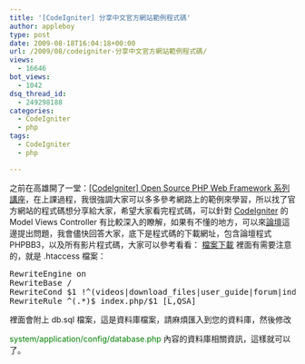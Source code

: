 ```yaml
---
title: '[CodeIgniter] 分享中文官方網站範例程式碼'
author: appleboy
type: post
date: 2009-08-18T16:04:18+00:00
url: /2009/08/codeigniter-分享中文官方網站範例程式碼/
views:
  - 16646
bot_views:
  - 1042
dsq_thread_id:
  - 249298188
categories:
  - CodeIgniter
  - php
tags:
  - CodeIgniter
  - php

---
```

之前在高雄開了一堂：<a title="Permanent Link to [CodeIgniter] Open Source PHP Web Framework 系列講座" rel="bookmark" href="http://blog.wu-boy.com/2009/07/20/1511/">[CodeIgniter] Open Source PHP Web Framework 系列講座</a>，在上課過程，我很強調大家可以多多參考網路上的範例來學習，所以找了官方網站的程式碼想分享給大家，希望大家看完程式碼，可以針對 [CodeIgniter][1] 的 Model Views Controller 有比較深入的瞭解，如果有不懂的地方，可以來[論壇][2]這邊提出問題，我會儘快回答大家，底下是程式碼的下載網址，包含論壇程式 PHPBB3，以及所有影片程式碼，大家可以參考看看： [檔案下載][3] 裡面有需要注意的，就是 .htaccess 檔案： 

<pre class="brush: bash; title: ; notranslate" title="">RewriteEngine on
RewriteBase /
RewriteCond $1 !^(videos|download_files|user_guide|forum|index\.php|admin|css|flash|images|img|includes|js|language|captcha|robots\.txt)
RewriteRule ^(.*)$ index.php/$1 [L,QSA]</pre> 裡面會附上 db.sql 檔案，這是資料庫檔案，請麻煩匯入到您的資料庫，然後修改 

<span style="color:green">system/application/config/database.php</span> 內容的資料庫相關資訊，這樣就可以了。

 [1]: http://codeigniter.com/
 [2]: http://www.codeigniter.org.tw/forum/
 [3]: http://www.codeigniter.org.tw/download_files/CodeIgniter.tar.gz